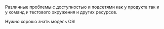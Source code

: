 Различные проблемы с доступностью и подсетями как у продукта так и у команд и тестового окружения и других ресурсов.

Нужно хорошо знать модель OSI